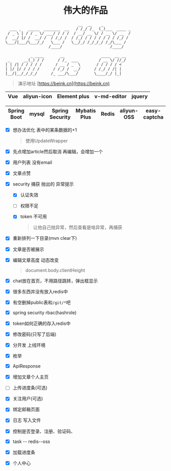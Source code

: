 
<h1 align="center"> 伟大的作品 </h1>

                                    __  __    _            
      ___ _   _____  _______  __   / /_/ /_  (_)___  ____ _
     / _ \ | / / _ \/ ___/ / / /  / __/ __ \/ / __ \/ __  /
    /  __/ |/ /  __/ /  / /_/ /  / /_/ / / / / / / / /_/ / 
    \___/|___/\___/_/   \___ /   \__/_/ /_/_/_/ /_/\___ /  
                       /____/                     /____/  
                       
               _ ____       __                ____  __ __
     _      __(_) / /      / /_  ___         / __ \/ //_/
    | | /| / / / / /      / __ / _  \       / / / / / <   
    | |/ |/ / / / /      / /_/ /  __/      / /_/ / /| |  
    |__/|__/_/_/_/      /_ ___/\___/       \____/_/ |_| 

 > 演示地址 [https://beink.cn](https://beink.cn)






|Vue|aliyun-icon|Element plus|v-md-editor | jquery|
|-|-|-|-|-| 


|Spring Boot| mysql| Spring Security| Mybatis Plus| Redis| aliyun-OSS|easy-captcha| WebSocket|
|-|-|-|-|-|-| -| -|


- [x] 想办法优化 表中的某条数据的+1  

  > 使用UpdateWrapper

- [x] 先点增加article然后取消 再编辑，会增加一个

- [x] 用户列表 没有email

- [x] 文章点赞

- [x] security 捕获 抛出的 异常提示

  - [x] 认证失效

  - [ ] 权限不足

  - [x] token 不可用

    >让他自己抛异常，然后查看是啥异常，再捕获

- [x] 重新排列一下目录(mvn clear下)

- [x] 文章是否被展示


- [x] 编辑文章高度 动态改变

  > document.body.clientHeight 


- [x] chat放在首页，不用路径跳转，弹出框显示
- [x] 很多东西并没有放入redis中
- [x] 有空删掉public表和`/git/*`吧
- [x] spring security rbac(hashrole)
- [x] token如何正确的存入redis中
- [x] 修改密码(只写了后端)
- [x] 分开发 上线环境
- [x] 枚举
- [x] ApiResponse<T>
- [x] 增加文章个人主页
- [ ] 上传进度条(可选)
- [x] 关注用户(可选)
- [x] 绑定邮箱页面
- [x] 日志 写入文件
- [x] 控制是否登录、注册、验证码、
- [x] task -- redis--oss
- [x] 加载进度条
- [x] 个人中心









